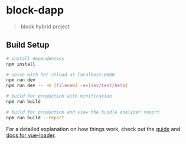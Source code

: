 # block-dapp

> block hybrid project

## Build Setup

``` bash
# install dependencies
npm install

# serve with hot reload at localhost:8080
npm run dev
npm run dev -- -m [filenew] -e=[dev/test/beta]

# build for production with minification
npm run build

# build for production and view the bundle analyzer report
npm run build --report
```

For a detailed explanation on how things work, check out the [guide](http://vuejs-templates.github.io/webpack/) and [docs for vue-loader](http://vuejs.github.io/vue-loader).
